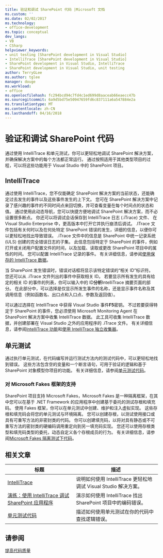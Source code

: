 ```yaml
---
title: 验证和调试 SharePoint 代码 |Microsoft 文档
ms.custom: ''
ms.date: 02/02/2017
ms.technology:
- office-development
ms.topic: conceptual
dev_langs:
- VB
- CSharp
helpviewer_keywords:
- unit testing [SharePoint development in Visual Studio]
- IntelliTrace [SharePoint development in Visual Studio]
- SharePoint development in Visual Studio, IntelliTrace
- SharePoint development in Visual Studio, unit testing
author: TerryGLee
ms.author: tglee
manager: douge
ms.workload:
- office
ms.openlocfilehash: fc294bcd94c7fd4c1ed699d8aaceab66eaecc47b
ms.sourcegitcommit: 6a9d5bd75e50947659fd6c837111a6a547884e2a
ms.translationtype: MT
ms.contentlocale: zh-CN
ms.lasthandoff: 04/16/2018
---
```

# <a name="verifying-and-debugging-sharepoint-code"></a>验证和调试 SharePoint 代码
 
通过使用 IntelliTrace 和单元测试，你可以更轻松地调试 SharePoint 解决方案，并确保解决方案中的每个方法都正常运行。 通过按照适用于其他类型项目的过程，可以将这些功能用于 Visual Studio 中的 SharePoint 项目。

## <a name="intellitrace"></a>IntelliTrace

通过使用 IntelliTrace，您不仅能确定 SharePoint 解决方案的当前状态，还能确定过去发生的事件以及这些事件发生的上下文。 您可在 SharePoint 解决方案中记录了感兴趣的事件的不同时间点来回切换，并可查看变量在每个时间点的状态和值。 通过使用此动态导航，您可以快捷方便地调试 SharePoint 解决方案，而不必设置很多断点。 你还可以将调试会话保存到 IntelliTrace 日志 (.iTrace) 文件、 在 Visual Studio Enterprise 中，更高版本中打开它并执行崩溃后调试。 .ITrace 文件包括有关何时以及在何处特定 SharePoint 错误的发生，详细的信息，以便你可以更轻松地找出导致错误。 .iTrace 文件中的信息是 SharePoint 中统一记录系统 (ULS) 创建的完全错误日志的子集。 此信息包括特定于 SharePoint 的事件，例如打开或关闭用户配置文件的时间，以及加载、读取或更改 SharePoint 项目中的属性的时间。 您可以配置 IntelliTrace 记录的事件。 有关详细信息，请参阅[使用保存的 IntelliTrace 数据](/visualstudio/debugger/using-saved-intellitrace-data)。

当 SharePoint 发生错误时，错误对话框将显示该特定错误的“相关 ID”标识符。 您还可以从 .iTrace 文件列出的事件中获取相关 ID。 若要显示所有发生的具有给定的相关 ID 的事件的列表，你可以输入中的 ID**分析**IntelliTrace 摘要页面的部分。 在此部分中，可以选择是仅显示所发生事件的名称，还是显示事件名称及其调用信息（例如函数名、出口点和入口点、参数及返回值）。

可以通过选择在 IntelliTrace 中获得 Visual Studio 事件**F5**密钥。 不过若要获得特定于 SharePoint 的事件，您必须使用 Microsoft Monitoring Agent 在 SharePoint 解决方案中收集 IntelliTrace 数据。 此工具可收集 IntelliTrace 数据，并创建部署在 Visual Studio 之外的应用程序的 .iTrace 文件。 有关详细信息，请参阅[IntelliTrace 功能](/visualstudio/debugger/intellitrace-features)和[使用 IntelliTrace 独立收集器](/visualstudio/debugger/using-the-intellitrace-stand-alone-collector)。

## <a name="unit-testing"></a>单元测试

通过执行单元测试，在代码编写并运行测试方法内的测试代码中，可以更轻松地找到错误。 这些方法包含空的变量和一个断言语句，可用于验证的逻辑和基于 SharePoint 对象模型你项目的功能。 有关详细信息，请参阅[单元测试代码](/visualstudio/test/unit-test-your-code)。

### <a name="support-for-microsoft-fakes-framework"></a>对 Microsoft Fakes 框架的支持

SharePoint 项目支持 Microsoft Fakes，Microsoft Fakes 是一种隔离框架，在其中您可以在基于 .NET Framework 的应用程序中创建基于委托的测试存根和填充码。 使用 Fakes 框架，你可以在单元测试中创建、维护和注入虚拟实现。 这些存根和填充码会将您的单元测试与环境隔离。 您可以创建存根，以测试使用接口或具有可重写方法的非密封类的代码。 你可以创建填充码，以将对具有静态或不可重写方法的密封类的硬编码调用重定向到另一填充码实现。 您还可以使用存根类型和填充码类型的委托，动态自定义各个存根成员的行为。 有关详细信息，请参阅[Microsoft Fakes 隔离测试下代码](/visualstudio/test/isolating-code-under-test-with-microsoft-fakes)。

## <a name="related-articles"></a>相关文章

|标题|描述|
|-----------|-----------------|
|[IntelliTrace](/visualstudio/debugger/intellitrace)|说明如何使用 IntelliTrace 更轻松地调试 Visual Studio 解决方案。|
|[演练：使用 IntelliTrace 调试 SharePoint 应用程序](../sharepoint/walkthrough-debugging-a-sharepoint-application-by-using-intellitrace.md)|演示如何使用 IntelliTrace 找出 SharePoint 项目中的编码错误。|
|[单元测试代码](/visualstudio/test/unit-test-your-code)|描述如何使用单元测试在你的代码中查找逻辑错误。|

## <a name="see-also"></a>请参阅

[提高代码质量](/visualstudio/test/improve-code-quality)
